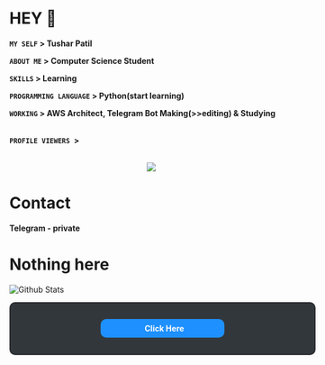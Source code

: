 # HEY 👋

**`MY SELF` > Tushar Patil**

**`ABOUT ME` > Computer Science Student**

**`SKILLS` > Learning**

**`PROGRAMMING LANGUAGE` > Python(start learning)**

**`WORKING` > AWS Architect, Telegram Bot Making(>>editing) & Studying**

<br>
<div align="left">
<b><code>PROFILE VIEWERS </code>></b><br><br>
<p align="center"><img align="center" src="https://profile-counter.glitch.me/{PrinceStarLord}/count.svg"/></p> 

# Contact

**Telegram - private**

# Nothing here

![Github Stats](https://github-readme-stats.vercel.app/api?username=PrinceStarLord&show_icons=true&title_color=733&icon_color=393&include_all_commits=true&theme=onedark&cache_seconds=86400)

<html>
<head>
    <link rel="stylesheet" href="https://cdnjs.cloudflare.com/ajax/libs/font-awesome/5.15.3/css/all.min.css">
</head>
<div style="text-align: center;border: 2px solid #2b2d30;padding: 20px;border-radius: 10px;background-color: #32373c;width: 500px;height: 50px;display: flex;flex-direction: column;justify-content: center;align-items: center;">
        <a href="https://telegram.me/CineHud" style="background:#1E90FF;font-weight:bold;color:#fff;padding:8px 10px;border-radius:10px;width: 200px;text-decoration: none">
        <i class="fab fa-telegram"></i><b>&nbsp; Click Here </b>
        </a>
    </div>
</html>
